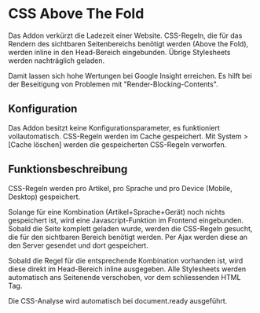 # CSS Above The Fold

Das Addon verkürzt die Ladezeit einer Website. CSS-Regeln, die für
das Rendern des sichtbaren Seitenbereichs benötigt werden 
(Above the Fold), werden inline in den Head-Bereich eingebunden. 
Übrige Stylesheets werden nachträglich geladen.

Damit lassen sich hohe Wertungen bei Google Insight erreichen. 
Es hilft bei der Beseitigung von Problemen mit "Render-Blocking-Contents".

## Konfiguration

Das Addon besitzt keine Konfigurationsparameter, es funktioniert vollautomatisch.
CSS-Regeln werden im Cache gespeichert. Mit System > [Cache löschen] werden
die gespeicherten CSS-Regeln verworfen.

## Funktionsbeschreibung

CSS-Regeln werden pro Artikel, pro Sprache und pro Device (Mobile, Desktop)
gespeichert.

Solange für eine Kombination (Artikel+Sprache+Gerät) noch nichts gespeichert ist,
wird eine Javascript-Funktion im Frontend eingebunden. Sobald die Seite
komplett geladen wurde, werden die CSS-Regeln gesucht, die für den sichtbaren
Bereich benötigt werden. Per Ajax werden diese an den Server gesendet und 
dort gespeichert.

Sobald die Regel für die entsprechende Kombination vorhanden ist,
wird diese direkt im Head-Bereich inline ausgegeben. Alle Stylesheets
werden automatisch ans Seitenende verschoben, vor dem schliessenden HTML Tag.

Die CSS-Analyse wird automatisch bei document.ready ausgeführt.
